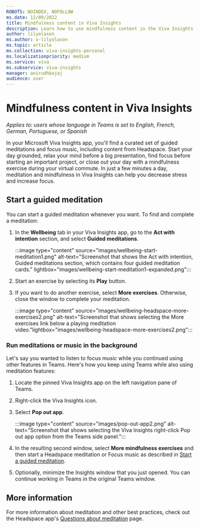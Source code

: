 ```yaml
---
ROBOTS: NOINDEX, NOFOLLOW
ms.date: 12/09/2022
title: Mindfulness content in Viva Insights
description: Learn how to use mindfulness content in the Viva Insights app
author: lilyolason
ms.author: v-lilyolason
ms.topic: article
ms.collection: viva-insights-personal
ms.localizationpriority: medium 
ms.service: viva
ms.subservice: viva-insights
manager: anirudhbajaj
audience: user
---
```


# Mindfulness content in Viva Insights

*Applies to: users whose language in Teams is set to English, French, German, Portuguese, or Spanish*

In your Microsoft Viva Insights app, you'll find a curated set of guided meditations and focus music, including content from Headspace. Start your day grounded, relax your mind before a big presentation, find focus before starting an important project, or close out your day with a mindfulness exercise during your virtual commute. In just a few minutes a day, meditation and mindfulness in Viva Insights can help you decrease stress and increase focus. 

## Start a guided meditation

You can start a guided meditation whenever you want. To find and complete a meditation:

1. In the **Wellbeing** tab in your Viva Insights app, go to the **Act with intention** section, and select **Guided meditations**.


    :::image type="content" source="images/wellbeing-start-meditation1.png" alt-text="Screenshot that shows the Act with intention, Guided meditations section, which contains four guided meditation cards." lightbox="images/wellbeing-start-meditation1-expanded.png":::

1. Start an exercise by selecting its **Play** button.
1. If you want to do another exercise, select **More exercises**. Otherwise, close the window to complete your meditation.

    :::image type="content" source="images/wellbeing-headspace-more-exercises2.png" alt-text="Screenshot that shows selecting the More exercises link below a playing meditation video."lightbox="images/wellbeing-headspace-more-exercises2.png":::

### Run meditations or music in the background 

Let's say you wanted to listen to focus music while you continued using other features in Teams. Here's how you keep using Teams while also using meditation features: 

1. Locate the pinned Viva Insights app on the left navigation pane of Teams.

2. Right-click the Viva Insights icon.

3. Select **Pop out app**.

    :::image type="content" source="images/pop-out-app2.png" alt-text="Screenshot that shows selecting the Viva Insights right-click Pop out app option from the Teams side panel.":::

4. In the resulting second window, select **More mindfulness exercises** and then start a Headspace meditation or Focus music as described in [Start a guided meditation](#start-a-guided-meditation).

5. Optionally, minimize the Insights window that you just opened. You can continue working in Teams in the original Teams window.

## More information

For more information about meditation and other best practices, check out the Headspace app's [Questions about meditation](https://www.headspace.com/meditation-101/faq) page.

